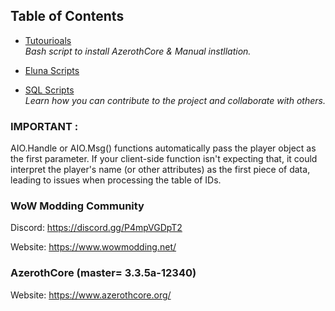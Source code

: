 ## Table of Contents


- [Tutourioals](docs/tutorials/acore/linux-install)  
  *Bash script to install AzerothCore & Manual instllation.*

- [Eluna Scripts](scripts/eluna/readme.md)
  
- [SQL Scripts](tutorials/ReadMe.md)  
  *Learn how you can contribute to the project and collaborate with others.*
  
### IMPORTANT :
AIO.Handle or AIO.Msg() functions automatically pass the player object as the first parameter. 
If your client-side function isn't expecting that, it could interpret the player's name (or other attributes) 
as the first piece of data, leading to issues when processing the table of IDs.

### WoW Modding Community
Discord: https://discord.gg/P4mpVGDpT2

Website: https://www.wowmodding.net/

### AzerothCore (master= 3.3.5a-12340)
Website: https://www.azerothcore.org/





